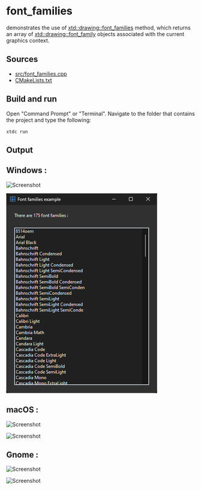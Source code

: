 # font_families

demonstrates the use of [xtd::drawing::font_families](https://gammasoft71.github.io/xtd/reference_guides/latest/classxtd_1_1drawing_1_1font__family.html#a9ad7cafdc9e9966d8222c7dcedeab43a) method, which returns an array of [xtd::drawing::font_family](https://gammasoft71.github.io/xtd/reference_guides/latest/classxtd_1_1drawing_1_1font__family.html) objects associated with the current graphics context.

## Sources

* [src/font_families.cpp](src/font_families.cpp)
* [CMakeLists.txt](CMakeLists.txt)

## Build and run

Open "Command Prompt" or "Terminal". Navigate to the folder that contains the project and type the following:

```shell
xtdc run
```

## Output

## Windows :

![Screenshot](../../../../docs/pictures/examples/font_families_w.png)

![Screenshot](../../../../docs/pictures/examples/font_families_wd.png)

## macOS :

![Screenshot](../../../../docs/pictures/examples/font_families_m.png)

![Screenshot](../../../../docs/pictures/examples/font_families_md.png)

## Gnome :

![Screenshot](../../../../docs/pictures/examples/font_families_g.png)

![Screenshot](../../../../docs/pictures/examples/font_families_gd.png)
